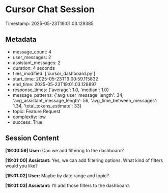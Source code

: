 # Cursor Chat Session

Timestamp: 2025-05-23T19:01:03.129385

## Metadata

- message_count: 4
- user_messages: 2
- assistant_messages: 2
- duration: 4 seconds
- files_modified: ['cursor_dashboard.py']
- start_time: 2025-05-23T19:00:59.115832
- end_time: 2025-05-23T19:01:03.128897
- response_times: {'average': 1.0, 'median': 1.0}
- message_patterns: {'avg_user_message_length': 34, 'avg_assistant_message_length': 56, 'avg_time_between_messages': 1.34, 'total_tokens_estimate': 33}
- topic: Feature Request
- complexity: low
- success: True

## Session Content

**[19:00:59] User:** Can we add filtering to the dashboard?

**[19:01:00] Assistant:** Yes, we can add filtering options. What kind of filters would you like?

**[19:01:02] User:** Maybe by date range and topic?

**[19:01:03] Assistant:** I'll add those filters to the dashboard.
